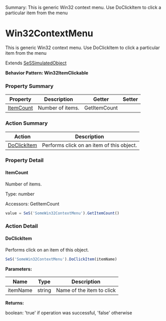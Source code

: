 Summary: This is generic Win32 context menu. Use DoClickItem to click a particular item from the menu

# Win32ContextMenu

This is generic Win32 context menu. Use DoClickItem to click a particular item from the menu
 
Extends [SeSSimulatedObject](SeSSimulatedObject.md)





**Behavior Pattern: Win32ItemClickable**


<!-- ============================== property summary ========================== -->



### Property Summary
| **Property** | **Description** | **Getter** | **Setter** |
| ------------ | --------------- | ---------- | ---------- |
| [ItemCount](#itemcount) | Number of items. | GetItemCount |  |



<!-- ============================== action summary ========================== -->



### Action Summary
|  **Action** | **Description** | 
| ----------- | --------------- |
|  [DoClickItem](#doclickitem) | Performs click on an item of this object. |



<!-- ============================== property detail ========================== -->

### Property Detail

<a name="ItemCount"></a>
#### ItemCount

Number of items.



Type: number


Accessors: GetItemCount

```javascript
value = SeS('SomeWin32ContextMenu').GetItemCount()
```




<!-- ============================== action detail ========================== -->

### Action Detail

<a name="DoClickItem"></a>    
#### DoClickItem

Performs click on an item of this object.

```javascript
SeS('SomeWin32ContextMenu').DoClickItem(itemName)
```


**Parameters:**

|  **Name** | **Type** | **Description** |
| ---------- | -------- | --------------- |
| itemName | string |  Name of the item to click |




**Returns:**

boolean: 'true' if operation was successful, 'false' otherwise



<a name="see.also.win32contextmenu.doclickitem"></a>

  

